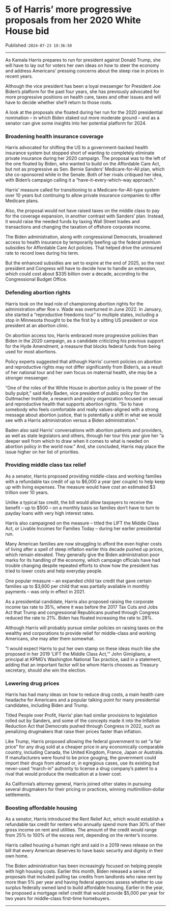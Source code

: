 # 5 of Harris’ more progressive proposals from her 2020 White House bid

Published :`2024-07-23 19:36:50`

---

As Kamala Harris prepares to run for president against Donald Trump, she will have to lay out for voters her own ideas on how to steer the economy and address Americans’ pressing concerns about the steep rise in prices in recent years.

Although the vice president has been a loyal messenger for President Joe Biden’s platform for the past four years, she has previously advocated for more progressive positions on health care, taxes and other issues and will have to decide whether she’ll return to those roots.

A look at the proposals she floated during her run for the 2020 presidential nomination – in which Biden staked out more moderate ground – and as a senator can give some insights into her potential platform for 2024.

### Broadening health insurance coverage

Harris advocated for shifting the US to a government-backed health insurance system but stopped short of wanting to completely eliminate private insurance during her 2020 campaign. The proposal was to the left of the one floated by Biden, who wanted to build on the Affordable Care Act, but not as progressive as Sen. Bernie Sanders’ Medicare-for-All plan, which she co-sponsored while in the Senate. Both of her rivals critiqued her idea, with Biden’s campaign calling it a “have-it-every-which-way approach.”

Harris’ measure called for transitioning to a Medicare-for-All-type system over 10 years but continuing to allow private insurance companies to offer Medicare plans.

Also, the proposal would not have raised taxes on the middle class to pay for the coverage expansion, in another contrast with Sanders’ plan. Instead, it would raise the needed funds by taxing Wall Street trades and transactions and changing the taxation of offshore corporate income.

The Biden administration, along with congressional Democrats, broadened access to health insurance by temporarily beefing up the federal premium subsidies for Affordable Care Act policies. That helped drive the uninsured rate to record lows during his term.

But the enhanced subsidies are set to expire at the end of 2025, so the next president and Congress will have to decide how to handle an extension, which could cost about $335 billion over a decade, according to the Congressional Budget Office.

### Defending abortion rights

Harris took on the lead role of championing abortion rights for the administration after Roe v. Wade was overturned in June 2022. In January, she started a “reproductive freedoms tour” to multiple states, including a stop in Minnesota thought to be the first by a sitting US president or vice president at an abortion clinic.

On abortion access too, Harris embraced more progressive policies than Biden in the 2020 campaign, as a candidate criticizing his previous support for the Hyde Amendment, a measure that blocks federal funds from being used for most abortions.

Policy experts suggested that although Harris’ current policies on abortion and reproductive rights may not differ significantly from Biden’s, as a result of her national tour and her own focus on maternal health, she may be a stronger messenger.

“One of the roles of the White House in abortion policy is the power of the bully pulpit,” said Kelly Baden, vice president of public policy for the Guttmacher Institute, a research and policy organization focused on sexual and reproductive health that supports abortion rights. “So to have somebody who feels comfortable and really values-aligned with a strong message about abortion justice, that is potentially a shift in what we would see with a Harris administration versus a Biden administration.”

Baden also said Harris’ conversations with abortion patients and providers, as well as state legislators and others, through her tour this year give her “a deeper well from which to draw when it comes to what is needed on abortion policy in the world now.” And, she concluded, Harris may place the issue higher on her list of priorities.

### Providing middle class tax relief

As a senator, Harris proposed providing middle-class and working families with a refundable tax credit of up to $6,000 a year (per couple) to help keep up with living expenses. The measure would have cost an estimated $3 trillion over 10 years.

Unlike a typical tax credit, the bill would allow taxpayers to receive the benefit – up to $500 – on a monthly basis so families don’t have to turn to payday loans with very high interest rates.

Harris also campaigned on the measure – titled the LIFT the Middle Class Act, or Livable Incomes for Families Today – during her earlier presidential run.

Many American families are now struggling to afford the even higher costs of living after a spell of steep inflation earlier this decade pushed up prices, which remain elevated. They generally give the Biden administration poor marks for its handling of the economy, which campaign officials have had trouble changing despite repeated efforts to show how the president has tried to lower costs and help everyday people.

One popular measure – an expanded child tax credit that gave certain families up to $3,600 per child that was partially available in monthly payments – was only in effect in 2021.

As a presidential candidate, Harris also proposed raising the corporate income tax rate to 35%, where it was before the 2017 Tax Cuts and Jobs Act that Trump and congressional Republicans pushed through Congress reduced the rate to 21%. Biden has floated increasing the rate to 28%.

Although Harris will probably pursue similar policies on raising taxes on the wealthy and corporations to provide relief for middle-class and working Americans, she may alter them somewhat.

“I would expect Harris to put her own stamp on these ideas much like she proposed in her 2019 ‘LIFT the Middle Class Act,’” John Gimigliano, a principal at KPMG’s Washington National Tax practice, said in a statement, adding that an important factor will be whom Harris chooses as Treasury secretary, should she win the election.

### Lowering drug prices

Harris has had many ideas on how to reduce drug costs, a main health care headache for Americans and a popular talking point for many presidential candidates, including Biden and Trump.

Titled People over Profit, Harris’ plan had similar provisions to legislation rolled out by Sanders, and some of the concepts made it into the Inflation Reduction Act that Democrats pushed through Congress in 2022, such as penalizing drugmakers that raise their prices faster than inflation.

Like Trump, Harris proposed allowing the federal government to set “a fair price” for any drug sold at a cheaper price in any economically comparable country, including Canada, the United Kingdom, France, Japan or Australia. If manufacturers were found to be price gouging, the government could import their drugs from abroad or, in egregious cases, use its existing but never-used “march-in” authority to license a drug company’s patent to a rival that would produce the medication at a lower cost.

As California’s attorney general, Harris joined other states in pursuing several drugmakers for their pricing or practices, winning multimillion-dollar settlements.

### Boosting affordable housing

As a senator, Harris introduced the Rent Relief Act, which would establish a refundable tax credit for renters who annually spend more than 30% of their gross income on rent and utilities. The amount of the credit would range from 25% to 100% of the excess rent, depending on the renter’s income.

Harris called housing a human right and said in a 2019 news release on the bill that every American deserves to have basic security and dignity in their own home.

The Biden administration has been increasingly focused on helping people with high housing costs. Earlier this month, Biden released a series of proposals that included pulling tax credits from landlords who raise rent by more than 5% per year and having federal agencies assess whether to use surplus federally owned land to build affordable housing. Earlier in the year, he proposed a mortgage relief credit that would provide $5,000 per year for two years for middle-class first-time homebuyers.

---

